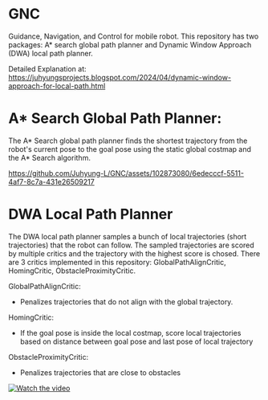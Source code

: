# GNC
Guidance, Navigation, and Control for mobile robot. This repository has two packages: A* search global path planner and Dynamic Window Approach (DWA) local path planner.

Detailed Explanation at: https://juhyungsprojects.blogspot.com/2024/04/dynamic-window-approach-for-local-path.html

# A* Search Global Path Planner:
The A* Search global path planner finds the shortest trajectory from the robot's current pose to the goal pose using the static global costmap and the A* Search algorithm.


https://github.com/Juhyung-L/GNC/assets/102873080/6edecccf-5511-4af7-8c7a-431e26509217

# DWA Local Path Planner
The DWA local path planner samples a bunch of local trajectories (short trajectories) that the robot can follow. The sampled trajectories are scored by multiple critics and the trajectory with the highest score is chosed. There are 3 critics implemented in this repository: GlobalPathAlignCritic, HomingCritic, ObstacleProximityCritic.

GlobalPathAlignCritic:
- Penalizes trajectories that do not align with the global trajectory.

HomingCritic:
- If the goal pose is inside the local costmap, score local trajectories based on distance between goal pose and last pose of local trajectory

ObstacleProximityCritic:
- Penalizes trajectories that are close to obstacles

[![Watch the video](https://img.youtube.com/vi/XEWZgA5ivXk/maxresdefault.jpg)](https://www.youtube.com/watch?v=XEWZgA5ivXk "DWA Local Planner Footage")
